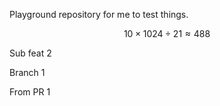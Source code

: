 Playground repository for me to test things.

$$10 \times 1024 \div 21 \approx 488$$

Sub feat 2

Branch 1

From PR 1
